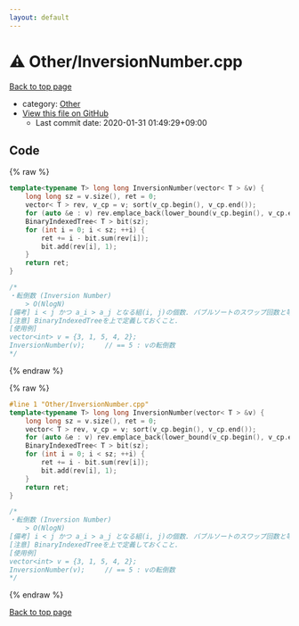 ```yaml
---
layout: default
---
```


<!-- mathjax config similar to math.stackexchange -->
<script type="text/javascript" async
  src="https://cdnjs.cloudflare.com/ajax/libs/mathjax/2.7.5/MathJax.js?config=TeX-MML-AM_CHTML">
</script>
<script type="text/x-mathjax-config">
  MathJax.Hub.Config({
    TeX: { equationNumbers: { autoNumber: "AMS" }},
    tex2jax: {
      inlineMath: [ ['$','$'] ],
      processEscapes: true
    },
    "HTML-CSS": { matchFontHeight: false },
    displayAlign: "left",
    displayIndent: "2em"
  });
</script>

<script type="text/javascript" src="https://cdnjs.cloudflare.com/ajax/libs/jquery/3.4.1/jquery.min.js"></script>
<script src="https://cdn.jsdelivr.net/npm/jquery-balloon-js@1.1.2/jquery.balloon.min.js" integrity="sha256-ZEYs9VrgAeNuPvs15E39OsyOJaIkXEEt10fzxJ20+2I=" crossorigin="anonymous"></script>
<script type="text/javascript" src="../../assets/js/copy-button.js"></script>
<link rel="stylesheet" href="../../assets/css/copy-button.css" />


# :warning: Other/InversionNumber.cpp

<a href="../../index.html">Back to top page</a>

* category: <a href="../../index.html#6311ae17c1ee52b36e68aaf4ad066387">Other</a>
* <a href="{{ site.github.repository_url }}/blob/master/Other/InversionNumber.cpp">View this file on GitHub</a>
    - Last commit date: 2020-01-31 01:49:29+09:00




## Code

<a id="unbundled"></a>
{% raw %}
```cpp
template<typename T> long long InversionNumber(vector< T > &v) {
    long long sz = v.size(), ret = 0;
    vector< T > rev, v_cp = v; sort(v_cp.begin(), v_cp.end());
    for (auto &e : v) rev.emplace_back(lower_bound(v_cp.begin(), v_cp.end(), e) - v_cp.begin());
    BinaryIndexedTree< T > bit(sz);
    for (int i = 0; i < sz; ++i) {
        ret += i - bit.sum(rev[i]);
        bit.add(rev[i], 1);
    }
    return ret;
}

/*
・転倒数 (Inversion Number)
    > O(NlogN)
[備考] i < j かつ a_i > a_j となる組(i, j)の個数. バブルソートのスワップ回数と等しい.
[注意] BinaryIndexedTreeを上で定義しておくこと.
[使用例]
vector<int> v = {3, 1, 5, 4, 2};
InversionNumber(v);     // == 5 : vの転倒数
*/

```
{% endraw %}

<a id="bundled"></a>
{% raw %}
```cpp
#line 1 "Other/InversionNumber.cpp"
template<typename T> long long InversionNumber(vector< T > &v) {
    long long sz = v.size(), ret = 0;
    vector< T > rev, v_cp = v; sort(v_cp.begin(), v_cp.end());
    for (auto &e : v) rev.emplace_back(lower_bound(v_cp.begin(), v_cp.end(), e) - v_cp.begin());
    BinaryIndexedTree< T > bit(sz);
    for (int i = 0; i < sz; ++i) {
        ret += i - bit.sum(rev[i]);
        bit.add(rev[i], 1);
    }
    return ret;
}

/*
・転倒数 (Inversion Number)
    > O(NlogN)
[備考] i < j かつ a_i > a_j となる組(i, j)の個数. バブルソートのスワップ回数と等しい.
[注意] BinaryIndexedTreeを上で定義しておくこと.
[使用例]
vector<int> v = {3, 1, 5, 4, 2};
InversionNumber(v);     // == 5 : vの転倒数
*/

```
{% endraw %}

<a href="../../index.html">Back to top page</a>

